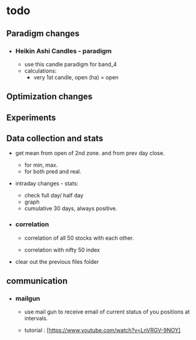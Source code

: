 # todo

## Paradigm changes

- ### Heikin Ashi Candles - paradigm

  - use this candle paradigm for band_4
  - calculations:
    - very 1st candle, open (ha) = open

## Optimization changes

## Experiments

## Data collection and stats

- get mean from open of 2nd zone. and from prev day close.
  - for min, max.
  - for both pred and real.

- intraday changes - stats:
  - check full day/ half day
  - graph
  - cumulative 30 days, always positive.

- ### correlation

  - correlation of all 50 stocks with each other.

  - correlation with nifty 50 index

- clear out the previous files folder

## communication

- ### mailgun

  - use mail gun to receive email of current status of you positions at intervals.

  - tutorial : [https://www.youtube.com/watch?v=LnVRGV-9NOY]
